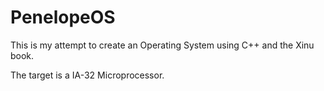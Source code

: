 # PenelopeOS 

This is my attempt to create an Operating System using C++ and the Xinu book.

The target is a IA-32 Microprocessor.
